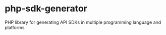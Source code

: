 # php-sdk-generator
PHP library for generating API SDKs in multiple programming language and platforms
